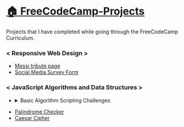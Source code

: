 # [:house: FreeCodeCamp-Projects](https://ujjwalpuri29.github.io/FreeCodeCamp-Projects/)
Projects that I have completed while going through the FreeCodeCamp Curriculum.

### \< Responsive Web Design >
- [Messi tribute page](https://ujjwalpuri29.github.io/FreeCodeCamp-Projects/Responsive%20Web%20Design/Tribute%20Page)
- [Social Media Survey Form](https://ujjwalpuri29.github.io/FreeCodeCamp-Projects/Responsive%20Web%20Design/Survey%20Form)

### \< JavaScript Algorithms and Data Structures >
- <details>
    <summary>Basic Algorithm Scripting Challenges</summary>

    - [Convert Celsius to Fahrenheit](https://github.com/ujjwalpuri29/FreeCodeCamp-Projects/tree/main/JavaScript%20Algorithms%20and%20Data%20Structures/Basic%20Algorithm%20Scripting%20Challenges/Convert%20Celsius%20to%20Fahrenheit.js)
    - Reverse a string
    - Factorialize a Number
    - Find the Longest Word in a String
    - Return Largest Numbers in Arrays
    - Confirm the Ending
    - Repeat a String Repeat a String
    - Truncate a String
    - Finders Keepers
    - Boo who
    - Title Case a Sentence
    - Slice and Splice
    - Falsy Bouncer
    - Where do I Belong
    - Mutations
    - Chunky Monkey
</details>

- [Palindrome Checker](https://github.com/ujjwalpuri29/FreeCodeCamp-Projects/tree/main/JavaScript%20Algorithms%20and%20Data%20Structures/Palindrome%20Checker.js)
- [Caesar Cipher](https://github.com/ujjwalpuri29/FreeCodeCamp-Projects/tree/main/JavaScript%20Algorithms%20and%20Data%20Structures/Caesar%20Cipher.js)